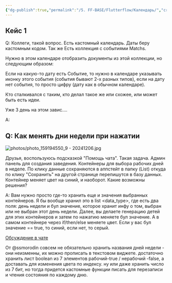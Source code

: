 ```yaml
---
{"dg-publish":true,"permalink":"/5. FF-BASE/Flutterflow/Календарь/","created":"2024-12-06T13:24:42.021-03:00","updated":"2024-12-06T13:24:42.021-03:00"}
---
```


## Кейс 1
Q: Коллеги, такой вопрос.
Есть кастомный календарь. Даты беру кастомным кодом.
Так же Есть коллекция с событиями Matchs. 

Нужно в этом календаре отобразить документы из этой коллекции, но следующим образом:

Если на какую-то дату есть Событие, то нужно в календаре указывать иконку этого события (события бывают 2-х разных типов), если на дату нет события, то просто цифру (дату как в обычном календаре).

Кто сталкивался с таким, кто делал такое же или схожее, или может быть есть идеи.

Уже 3 день на этом завис….

A: 


## Q: Как менять дни недели при нажатии

![photos/photo_159194550_9 - 20241206.jpg](/img/user/Telegram/photos/photo_159194550_9%20-%2020241206.jpg)

Друзья, воспользуюсь подсказкой "Помощь чата". Такая задача. Админ панель для создания заведения. Контейнеры для выбора рабочих дней в неделе. По клику данные сохраняются в аппстейт в папку (List<String>) откуда по клику "Сохранить" на другой странице перепишутся в базу данных. Контейнер меняет цвет на синий, и наоборот. Какие возможны решения?

A: Вам нужно просто где-то хранить еще и значения выбранных контейнеров. Я бы вообще хранил это в list <data_type>, где есть два поля: день недели и бул значение, которое хранит инфу о том, выбран или не выбран этот день недели. Далее, вы делаете генерацию детей для этих контейнеров и затем по нажатию меняете бул значение. А в самом контейнере через if/then/else меняете цвет. Если у вас бул значение == true, то синий, если нет, то серый.

[Обсуждение в чате](https://t.me/flutterflow_rus/12427/46592)

От @ssmorodin
совсем не обязательно хранить названия дней недели - они неизменны, их можно прописать в текстовом виджете.
достаточно хранить лист boolean из 7 элементов рабочий-true / нерабочий -false, а доставать для изменения цвета по индексу.
ну или даже хранить число из 7 бит, но тогда придется кастомные функции писать для перезаписи и чтения состояния по каждому дню.

